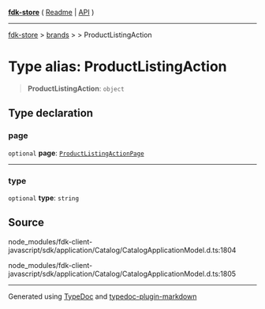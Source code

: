 [**fdk-store**](../../../README.md) ( [Readme](../../../README.md) \| [API](../../../API.md) )

---

[fdk-store](../../../API.md) > [brands](../../README.md) > [<internal>](../README.md) > ProductListingAction

# Type alias: ProductListingAction

> **ProductListingAction**: `object`

## Type declaration

### page

`optional` **page**: [`ProductListingActionPage`](type-alias.ProductListingActionPage.md)

---

### type

`optional` **type**: `string`

## Source

node_modules/fdk-client-javascript/sdk/application/Catalog/CatalogApplicationModel.d.ts:1804

node_modules/fdk-client-javascript/sdk/application/Catalog/CatalogApplicationModel.d.ts:1805

---

Generated using [TypeDoc](https://typedoc.org/) and [typedoc-plugin-markdown](https://www.npmjs.com/package/typedoc-plugin-markdown)

